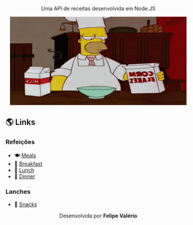 <p align="center">Uma API de receitas desenvolvida em Node.JS</p>
<p align="center">
  <img src="./homer.gif" height="240px" width="480px" alt="Bart Gif"></img>
</p>

## 🌎 Links

### Refeições

* 🍽️ <a href="https://recipes-api.vercel.app/api/meals">Meals</a>
* 🍞 <a href="https://recipes-api.vercel.app/api/meals/breakfast">Breakfast</a>
* 🥩 <a href="https://recipes-api.vercel.app/api/meals/lunch">Lunch</a>
* 🍜 <a href="https://recipes-api.vercel.app/api/meals/dinner">Dinner</a>

### Lanches
* 🍔 <a href="https://recipes-api.vercel.app/api/snacks">Snacks</a>


<p align="center">Desenvolvida por <strong>Felipe Valério</strong></p>
